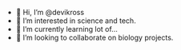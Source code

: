 - 👋 Hi, I’m @devikross
- 👀 I’m interested in science and tech.
- 🌱 I’m currently learning lot of...
- 💞️ I’m looking to collaborate on biology projects.
